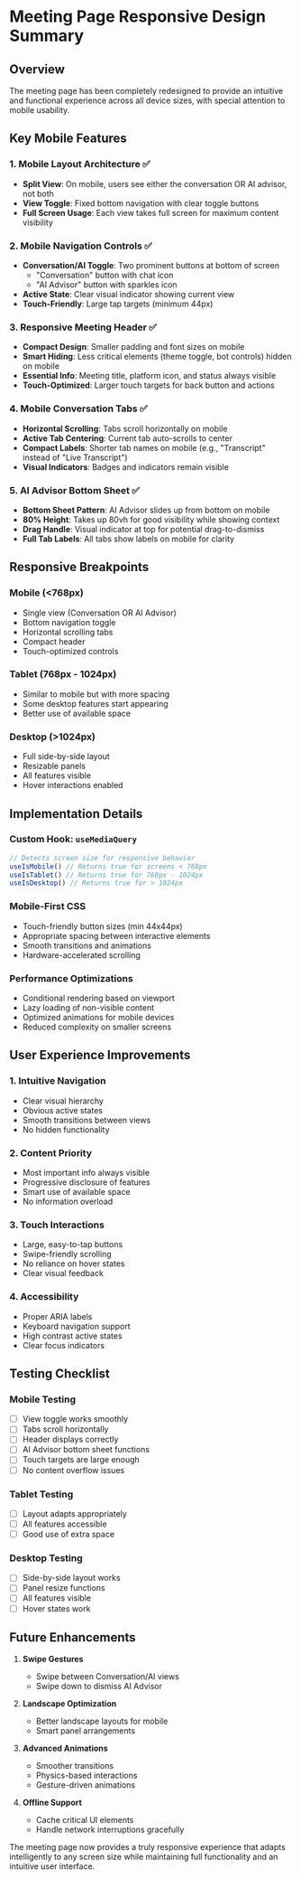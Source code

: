 # Meeting Page Responsive Design Summary

## Overview
The meeting page has been completely redesigned to provide an intuitive and functional experience across all device sizes, with special attention to mobile usability.

## Key Mobile Features

### 1. **Mobile Layout Architecture** ✅
- **Split View**: On mobile, users see either the conversation OR AI advisor, not both
- **View Toggle**: Fixed bottom navigation with clear toggle buttons
- **Full Screen Usage**: Each view takes full screen for maximum content visibility

### 2. **Mobile Navigation Controls** ✅
- **Conversation/AI Toggle**: Two prominent buttons at bottom of screen
  - "Conversation" button with chat icon
  - "AI Advisor" button with sparkles icon
- **Active State**: Clear visual indicator showing current view
- **Touch-Friendly**: Large tap targets (minimum 44px)

### 3. **Responsive Meeting Header** ✅
- **Compact Design**: Smaller padding and font sizes on mobile
- **Smart Hiding**: Less critical elements (theme toggle, bot controls) hidden on mobile
- **Essential Info**: Meeting title, platform icon, and status always visible
- **Touch-Optimized**: Larger touch targets for back button and actions

### 4. **Mobile Conversation Tabs** ✅
- **Horizontal Scrolling**: Tabs scroll horizontally on mobile
- **Active Tab Centering**: Current tab auto-scrolls to center
- **Compact Labels**: Shorter tab names on mobile (e.g., "Transcript" instead of "Live Transcript")
- **Visual Indicators**: Badges and indicators remain visible

### 5. **AI Advisor Bottom Sheet** ✅
- **Bottom Sheet Pattern**: AI Advisor slides up from bottom on mobile
- **80% Height**: Takes up 80vh for good visibility while showing context
- **Drag Handle**: Visual indicator at top for potential drag-to-dismiss
- **Full Tab Labels**: All tabs show labels on mobile for clarity

## Responsive Breakpoints

### Mobile (<768px)
- Single view (Conversation OR AI Advisor)
- Bottom navigation toggle
- Horizontal scrolling tabs
- Compact header
- Touch-optimized controls

### Tablet (768px - 1024px)
- Similar to mobile but with more spacing
- Some desktop features start appearing
- Better use of available space

### Desktop (>1024px)
- Full side-by-side layout
- Resizable panels
- All features visible
- Hover interactions enabled

## Implementation Details

### Custom Hook: `useMediaQuery`
```typescript
// Detects screen size for responsive behavior
useIsMobile() // Returns true for screens < 768px
useIsTablet() // Returns true for 768px - 1024px
useIsDesktop() // Returns true for > 1024px
```

### Mobile-First CSS
- Touch-friendly button sizes (min 44x44px)
- Appropriate spacing between interactive elements
- Smooth transitions and animations
- Hardware-accelerated scrolling

### Performance Optimizations
- Conditional rendering based on viewport
- Lazy loading of non-visible content
- Optimized animations for mobile devices
- Reduced complexity on smaller screens

## User Experience Improvements

### 1. **Intuitive Navigation**
- Clear visual hierarchy
- Obvious active states
- Smooth transitions between views
- No hidden functionality

### 2. **Content Priority**
- Most important info always visible
- Progressive disclosure of features
- Smart use of available space
- No information overload

### 3. **Touch Interactions**
- Large, easy-to-tap buttons
- Swipe-friendly scrolling
- No reliance on hover states
- Clear visual feedback

### 4. **Accessibility**
- Proper ARIA labels
- Keyboard navigation support
- High contrast active states
- Clear focus indicators

## Testing Checklist

### Mobile Testing
- [ ] View toggle works smoothly
- [ ] Tabs scroll horizontally
- [ ] Header displays correctly
- [ ] AI Advisor bottom sheet functions
- [ ] Touch targets are large enough
- [ ] No content overflow issues

### Tablet Testing
- [ ] Layout adapts appropriately
- [ ] All features accessible
- [ ] Good use of extra space

### Desktop Testing
- [ ] Side-by-side layout works
- [ ] Panel resize functions
- [ ] All features visible
- [ ] Hover states work

## Future Enhancements

1. **Swipe Gestures**
   - Swipe between Conversation/AI views
   - Swipe down to dismiss AI Advisor

2. **Landscape Optimization**
   - Better landscape layouts for mobile
   - Smart panel arrangements

3. **Advanced Animations**
   - Smoother transitions
   - Physics-based interactions
   - Gesture-driven animations

4. **Offline Support**
   - Cache critical UI elements
   - Handle network interruptions gracefully

The meeting page now provides a truly responsive experience that adapts intelligently to any screen size while maintaining full functionality and an intuitive user interface.